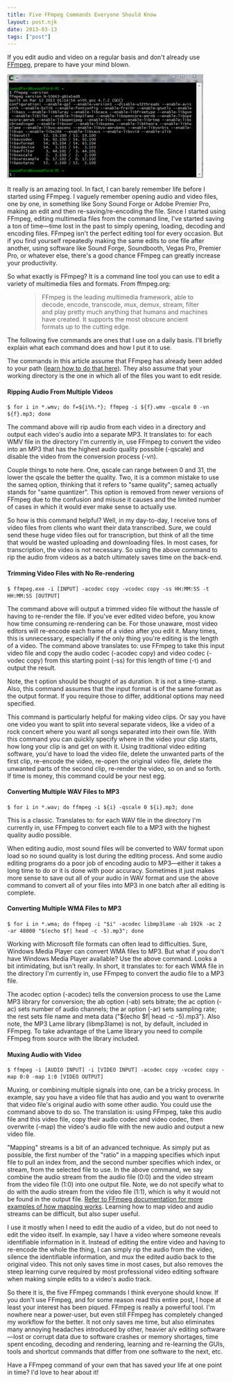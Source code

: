 ```yaml
---
title: Five FFmpeg Commands Everyone Should Know
layout: post.njk
date: 2013-03-13
tags: ["post"]
---
```


If you edit audio and video on a regular basis and don't already
use <a href="http://www.ffmpeg.org/" target="_blank" rel="noopener">FFmpeg</a>, prepare to have your mind blown.

<div class="text-center"><img class="mw-100 mb-4 shadow border" src="blog-fiveFFmpegCommands-001.png" alt="FFmpeg running from Cygwin command line"></div>

It really is an amazing tool. In fact, I can barely remember life before I started using FFmpeg. I vaguely remember 
opening audio and video files, one by one, in something like Sony Sound Forge or Adobe Premier Pro, making an edit and 
then re-saving/re-encoding the file. Since I started using FFmpeg, editing multimedia files from the command line, I've 
started saving a ton of time—time lost in the past to simply opening, loading, decoding and encoding files. FFmpeg isn't 
the perfect editing tool for every occasion. But if you find yourself repeatedly making the same edits to one file after 
another, using software like Sound Forge, Soundbooth, Vegas Pro, Premier Pro, or whatever else, there's a good chance 
FFmpeg can greatly increase your productivity.

So what exactly is FFmpeg? It is a command line tool you can use to edit a variety of multimedia files and formats. From
ffmpeg.org:

<figure class="bg-light p-3 rounded border">
  <blockquote class="blockquote fst-italic">
    <p class="small">
        FFmpeg is the leading multimedia framework, able to decode, encode, transcode, mux, demux, stream, filter and 
        play pretty much anything that humans and machines have created. It supports the most obscure ancient formats 
        up to the cutting edge.
    </p>
  </blockquote>
</figure>

The following five commands are ones that I use on a daily basis. I'll briefly explain what each command does and how I 
put it to use.

The commands in this article assume that FFmpeg has already been added to your
path (<a href="http://www.wikihow.com/Install-FFmpeg-on-Windows" target="_blank" rel="noopener">learn how to do that
here</a>). They also assume that your working directory is the one in which all of the files you want to edit reside.

<h4 class="mt-5 mb-3">Ripping Audio From Multiple Videos</h4>

<pre class="rounded-4 mb-3"><code class="language-java">$ for i in *.wmv; do f=${i%%.*}; ffmpeg -i ${f}.wmv -qscale 0 -vn ${f}.mp3; done</code></pre>

The command above will rip audio from each video in a directory and output each video's audio into a separate MP3. It
translates to: for each WMV file in the directory I'm currently in, use FFmpeg to convert the video into an MP3 that has
the highest audio quality possible (-qscale) and disable the video from the conversion process (-vn).

Couple things to note here. One, qscale can range between 0 and 31, the lower the qscale the better the quality. Two, it
is a common mistake to use the sameq option, thinking that it refers to "same quality"; sameq actually stands for "same
quantizer". This option is removed from newer versions of FFmpeg due to the confusion and misuse it causes and the
limited number of cases in which it would ever make sense to actually use.

So how is this command helpful? Well, in my day-to-day, I receive tons of video files from clients who want their data
transcribed. Sure, we could send these huge video files out for transcription, but think of all the time that would be
wasted uploading and downloading files. In most cases, for transcription, the video is not necessary. So using the above
command to rip the audio from videos as a batch ultimately saves time on the back-end.

<h4 class="mt-5 mb-3">Trimming Video Files with No Re-rendering</h4>

<pre class="rounded-4 mb-3"><code class="language-java">$ ffmpeg.exe -i [INPUT] -acodec copy -vcodec copy -ss HH:MM:SS -t HH:MM:SS [OUTPUT]</code></pre>

The command above will output a trimmed video file without the hassle of having to re-render the file. If you've ever
edited video before, you know how time consuming re-rendering can be. For those unaware, most video editors will
re-encode each frame of a video after you edit it. Many times, this is unnecessary, especially if the only thing you're
editing is the length of a video. The command above translates to: use FFmpeg to take this input video file and copy the
audio codec (-acodec copy) and video codec (-vodec copy) from this starting point (-ss) for this length of time (-t) and
output the result.

Note, the t option should be thought of as duration. It is not a time-stamp. Also, this command assumes that the input
format is of the same format as the output format. If you require those to differ, additional options may need
specified.

This command is particularly helpful for making video clips. Or say you have one video you want to split into several
separate videos, like a video of a rock concert where you want all songs separated into their own file. With this
command you can quickly specify where in the video your clip starts, how long your clip is and get on with it. Using
traditional video editing software, you'd have to load the video file, delete the unwanted parts of the first clip,
re-encode the video, re-open the original video file, delete the unwanted parts of the second clip, re-render the video,
so on and so forth. If time is money, this command could be your nest egg.

<h4 class="mt-5 mb-3">Converting Multiple WAV Files to MP3</h4>

<pre class="rounded-4 mb-3"><code class="language-java">$ for i in *.wav; do ffmpeg -i ${i} -qscale 0 ${i}.mp3; done</code></pre>

This is a classic. Translates to: for each WAV file in the directory I'm currently in, use FFmpeg to convert each file
to a MP3 with the highest quality audio possible.

When editing audio, most sound files will be converted to WAV format upon load so no sound quality is lost during the
editing process. And some audio editing programs do a poor job of encoding audio to MP3—either it takes a long time to
do or it is done with poor accuracy. Sometimes it just makes more sense to save out all of your audio in WAV format and
use the above command to convert all of your files into MP3 in one batch after all editing is complete.

<h4 class="mt-5 mb-3">Converting Multiple WMA Files to MP3</h4>

<pre class="rounded-4 mb-3"><code class="language-java">$ for i in *.wma; do ffmpeg -i "$i" -acodec libmp3lame -ab 192k -ac 2 -ar 48000 "$(echo $f| head -c -5).mp3"; done</code></pre>

Working with Microsoft file formats can often lead to difficulties. Sure, Windows Media Player can convert WMA files to
MP3. But what if you don't have Windows Media Player available? Use the above command. Looks a bit intimidating, but
isn't really. In short, it translates to: for each WMA file in the directory I'm currently in, use FFmpeg to convert the
audio file to a MP3 file.

The acodec option (-acodec) tells the conversion process to use the Lame MP3 library for conversion; the ab option (-ab)
sets bitrate; the ac option (-ac) sets number of audio channels; the ar option (-ar) sets sampling rate; the rest sets
file name and meta data ("$(echo $f| head -c -5).mp3"). Also note, the MP3 Lame library (libmp3lame) is not, by default,
included in FFmpeg. To take advantage of the Lame library you need to compile FFmpeg from source with the library
included.

<h4 class="mt-5 mb-3">Muxing Audio with Video</h4>

<pre class="rounded-4 mb-3"><code class="language-java">$ ffmpeg -i [AUDIO INPUT] -i [VIDEO INPUT] -acodec copy -vcodec copy -map 0:0 -map 1:0 [VIDEO OUTPUT]</code></pre>

Muxing, or combining multiple signals into one, can be a tricky process. In example, say you have a video file that has
audio and you want to overwrite that video file's original audio with some other audio. You could use the command above
to do so. The translation is: using FFmpeg, take this audio file and this video file, copy their audio codec and video
codec, then overwrite (-map) the video's audio file with the new audio and output a new video file.

"Mapping" streams is a bit of an advanced technique. As simply put as possible, the first number of the "ratio" in a
mapping specifies which input file to pull an index from, and the second number specifies which index, or stream, from
the selected file to use. In the above command, we say combine the audio stream from the audio file (0:0) and the video
stream from the video file (1:0) into one output file. Note, we do not specify what to do with the audio stream from the
video file (1:1), which is why it would not be found in the output
file. <a href="http://ffmpeg.org/ffmpeg.html" target="_blank" rel="noopener">Refer to FFmpeg documentation for more
examples of how mapping works</a>. Learning how to map video and audio streams can be difficult, but also super useful.

I use it mostly when I need to edit the audio of a video, but do not need to edit the video itself. In example, say I
have a video where someone reveals identifiable information in it. Instead of editing the entire video and having to
re-encode the whole the thing, I can simply rip the audio from the video, silence the identifiable information, and mux
the edited audio back to the original video. This not only saves time in most cases, but also removes the steep learning
curve required by most professional video editing software when making simple edits to a video's audio track.

So there it is, the five FFmpeg commands I think everyone should know. If you don't use FFmpeg, and for some reason read
this entire post, I hope at least your interest has been piqued. FFmpeg is really a powerful tool. I'm nowhere near a
power-user, but even still FFmpeg has completely changed my workflow for the better. It not only saves me time, but also
eliminates many annoying headaches introduced by other, heavier a/v editing software—lost or corrupt data due to
software crashes or memory shortages, time spent encoding, decoding and rendering, learning and re-learning the GUIs,
tools and shortcut commands that differ from one software to the next, etc.

Have a FFmpeg command of your own that has saved your life at one point in time? I'd love to hear about it!